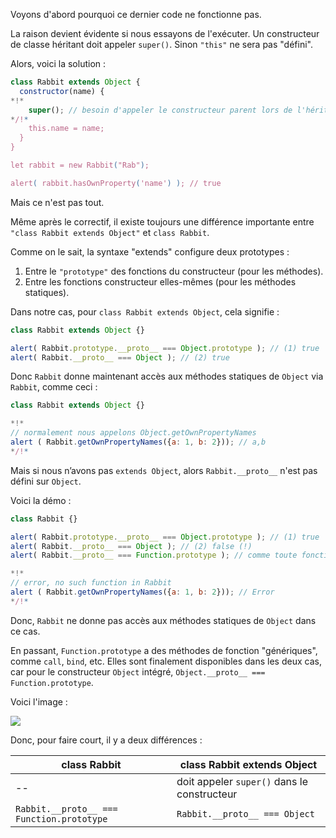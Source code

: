 Voyons d'abord pourquoi ce dernier code ne fonctionne pas.

La raison devient évidente si nous essayons de l'exécuter. Un constructeur de classe héritant doit appeler `super()`. Sinon `"this"` ne sera pas "défini".

Alors, voici la solution :

```js run
class Rabbit extends Object {
  constructor(name) {
*!*
    super(); // besoin d'appeler le constructeur parent lors de l'héritage
*/!*
    this.name = name;
  }
}

let rabbit = new Rabbit("Rab");

alert( rabbit.hasOwnProperty('name') ); // true
```

Mais ce n'est pas tout.

Même après le correctif, il existe toujours une différence importante entre `"class Rabbit extends Object"` et `class Rabbit`.

Comme on le sait, la syntaxe "extends" configure deux prototypes :

1. Entre le `"prototype"` des fonctions du constructeur (pour les méthodes).
2. Entre les fonctions constructeur elles-mêmes (pour les méthodes statiques).

Dans notre cas, pour `class Rabbit extends Object`, cela signifie :

```js run
class Rabbit extends Object {}

alert( Rabbit.prototype.__proto__ === Object.prototype ); // (1) true
alert( Rabbit.__proto__ === Object ); // (2) true
```

Donc `Rabbit` donne maintenant accès aux méthodes statiques de `Object` via `Rabbit`, comme ceci :

```js run
class Rabbit extends Object {}

*!*
// normalement nous appelons Object.getOwnPropertyNames
alert ( Rabbit.getOwnPropertyNames({a: 1, b: 2})); // a,b
*/!*
```

Mais si nous n’avons pas `extends Object`, alors `Rabbit.__proto__` n'est pas défini sur `Object`.

Voici la démo :

```js run
class Rabbit {}

alert( Rabbit.prototype.__proto__ === Object.prototype ); // (1) true
alert( Rabbit.__proto__ === Object ); // (2) false (!)
alert( Rabbit.__proto__ === Function.prototype ); // comme toute fonction par défaut

*!*
// error, no such function in Rabbit
alert ( Rabbit.getOwnPropertyNames({a: 1, b: 2})); // Error
*/!*
```

Donc, `Rabbit` ne donne pas accès aux méthodes statiques de `Object` dans ce cas.

En passant, `Function.prototype` a des méthodes de fonction  "génériques", comme `call`, `bind`, etc. Elles sont finalement disponibles dans les deux cas, car pour le constructeur `Object` intégré, `Object.__proto__ === Function.prototype`.

Voici l'image :

![](rabbit-extends-object.svg)

Donc, pour faire court, il y a deux différences :

| class Rabbit | class Rabbit extends Object  |
|--------------|------------------------------|
| --             | doit appeler `super()` dans le constructeur |
| `Rabbit.__proto__ === Function.prototype` | `Rabbit.__proto__ === Object` |
